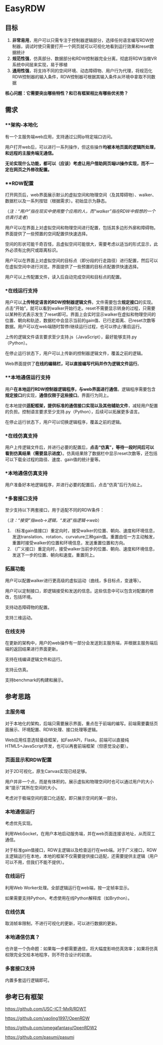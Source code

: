 # EasyRDW

## 目标

1. **非常易用**，用户可以只需专注于控制器逻辑部分，选择任何语言编写RDW控制器，调试时使只需要打开一个网页就可以可视化地看到运行效果和reset数据统计
2. **规范性强**，仿真部分、数据部分和RDW控制器完全分离，彻底将RDW当做VR系统中间层来实现，易于移植
3. **通用性强**，将支持不同的空间环境、动态障碍物、用户行为代理，将规范化RDW控制器的输入条件，RDW控制器可根据其输入条件从环境中拿取不同数据

**核心问题：它需要突出哪些特性？和已有框架相比有哪些优劣势？**



## 需求

### **架构-本地化

有一个主服务端web应用，支持通过公网ip特定端口访问。

用户打开web后，可以进行一系列操作，但这些操作**均被本地页面的逻辑所处理，和远程的主服务端无通信。**

**无论实现什么功能，都可以（应该）考虑让用户借助网页端UI操作实现，而不一定在网页之外修改配置。**

### **RDW配置

打开网页后，web界面展示默认的虚拟空间和物理空间（及其障碍物）、walker、数据栏以及一系列按钮（根据需求）。初始显示为静态。

（*注：“用户”指在现实中使用整个应用的人，而“walker”指在RDW中假想的一个仿真行走者*）

用户可以在界面上对虚拟空间和物理空间进行配置，包括其多边形外廓和障碍物。界面提供了一些预置的空间配置供快速选择。

空间的形状可能千奇百怪，且虚拟空间可能很大，需要考虑以适当的形式显示，此外必须有比例尺或距离标识。

用户可以在界面上对虚拟空间的目标点（即分段的行走路径）进行配置，然后可以在虚拟空间中进行浏览。界面提供了一些预置的目标点配置供快速选择。

用户可以上传配置文件，读入后自动完成空间和目标点的配置。

### *在线运行支持

用户可以**上传特定语言的RDW控制器逻辑文件**。文件需要包含**规定接口**的实现。点击“开始”，就可以看到walker开始行走。reset不需要显示转身的过程，只需要以某种形式表示发生了reset即可。界面上会实时显示walker在虚拟和物理空间的位置、朝向和轨迹，数据栏中会显示当前的gain值、已行走距离、已reset次数等数据。用户可以在web端随时暂停/继续运行过程，也可以停止/重启运行。

上传的逻辑文件语言要求至少支持.js（JavaScript），最好能够支持.py（Python）。

在停止运行状态下，用户可以上传新的控制器逻辑文件，覆盖之前的逻辑。

Web界面提供了**在线的编辑栏，可以直接编写代码并作为逻辑文件运行**。

### **本地通信运行支持

用户**在本地运行RDW控制器逻辑程序，与web界面进行通信**。逻辑程序需要包含**规定接口**的实现，**通信仅限于这些接口**。界面行为同上。

在本地提供**适配框架，提供标准的通信接口实现以及其他辅助文件**，减轻用户配置的负担。控制语言要求至少支持.py（Python），后续可以拓展更多语言。

在停止运行状态下，用户可以切换逻辑程序，覆盖之前的逻辑。

### *在线仿真支持

用户上传逻辑文件后，并进行必要的配置后，**点击“仿真”，等待一段时间后可以看到仿真结果（需要显示进度）**。仿真结果除了数据栏中显示reset次数等，还包括可以下载全过程的路径、速度、gain值的统计量等。

### *本地通信仿真支持

用户准备好本地逻辑程序，并进行必要的配置后，点击“仿真”后行为如上。

### *多套接口支持

至少支持以下两套接口，用于适配不同的RDW条件：

（*注：“接受”指web->逻辑，“发送”指逻辑->web*）

1. （标准gain值接口）重定向时，接受walker的位置、朝向、速度和环境信息，发送translation、rotation、curvature三种gain值。重置由任一方主动触发，重置时接受walker的位置和环境信息，发送重置位置和方向。
2. （广义接口）重定向时，接受walker当前步的位置、朝向、速度和环境信息，发送下一步的位置、朝向和速度。重置同上。

### 拓展功能

用户可以配置walker进行更高级的虚拟运动（曲线，多目标点，变速等）。

用户可以定制接口，即逻辑接受和发送的信息。这些信息中可以包含对配置的修改，包括环境。

支持动态障碍物的配置。

支持三维运动。

### 在线支持

在更新的架构中，用户的web操作有一部分会发送到主服务端，并根据主服务端后端的返回结果进行界面更新。

支持在线编译逻辑文件和运行。

支持云仿真。

支持benchmark的构建和展示。



## 参考思路

### 主服务端

对于本地化的架构，后端只需要展示界面，重点在于前端的编写。前端需要囊括页面展示、环境配置、RDW处理、接口处理等逻辑。

Web应用任意选轻量级框架，如FastAPI，Flask。前端可以直接纯HTML5+JavaScript开发，也可以再套前端框架（但感觉没必要）。

### 页面显示和RDW配置

对于2D可视化，原生Canvas实现已经足够。

用户并非一个点，而是有体积的。展示虚拟和物理空间时也可以通过用户的大小来“提示”其所在空间的大小。

考虑对于极端空间的窗口化适配，即只展示空间的某一部分。

### 本地通信运行

考虑优先实现。

利用WebSocket，在用户本地启动服务端，并在web页面连接该地址，从而双工通信。

对于标准gain值接口，RDW主逻辑以及检查运行在web端。对于广义接口，RDW主逻辑运行在本地，本地的框架不仅需要提供接口适配，还需要提供主逻辑（用户可以不用，但我们不能不提供）。

### 在线运行

利用Web Worker处理。全部逻辑运行在web端，按一定帧率显示。

如果需要支持Python，考虑使用在线Python解释库（如Brython）。

### 在线仿真

取消帧率限制，不进行可视化的更新，可以进行数据的更新。

### 本地通信仿真？

也许是一个伪命题：如果每一步都需要通信，将大幅度影响仿真效率；如果将仿真权限完全交给本地程序，则不符合设计的初衷。

### 多套接口支持

内置多套运行逻辑即可。



## 参考已有框架

https://github.com/USC-ICT-MxR/RDWT

https://github.com/yaoling1997/OpenRDW

https://github.com/omegafantasy/OpenRDW2

https://github.com/pasumi/pasumi